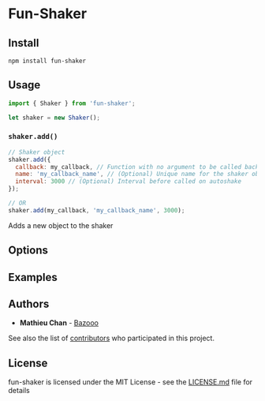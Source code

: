 # Fun-Shaker

## Install

```console
npm install fun-shaker
```

## Usage

```javascript
import { Shaker } from 'fun-shaker';

let shaker = new Shaker();
```

### `shaker.add()`

```javascript
// Shaker object
shaker.add({
  callback: my_callback, // Function with no argument to be called back on shake
  name: 'my_callback_name', // (Optional) Unique name for the shaker object
  interval: 3000 // (Optional) Interval before called on autoshake
});

// OR
shaker.add(my_callback, 'my_callback_name', 3000);
```

Adds a new object to the shaker

## Options

## Examples

## Authors

* **Mathieu Chan** - [Bazooo](https://github.com/Bazooo)

See also the list of [contributors](https://github.com/Bazooo/fun-shaker/contributors) who participated in this project.

## License

fun-shaker is licensed under the MIT License - see the [LICENSE.md](LICENSE.md) file for details
